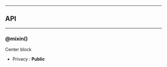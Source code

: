 


-----------------------------
## API
-----------------------------

### @mixin()
Center block
- Privacy : **Public**





